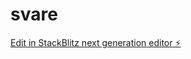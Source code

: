 # svare

[Edit in StackBlitz next generation editor ⚡️](https://stackblitz.com/~/github.com/endreoo/svare)